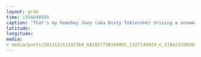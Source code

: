 ```yaml
---
layout: gram
time: 1356640565
caption: "That's my homeboy Joey (aka Dusty Toblerone) driving a snowmobile into a plane. Nbd."
latitude: 
longitude: 
media:
- media/posts/201212/11232764_642857739184992_1327140419_n_17842329826000351.jpg
---
```

